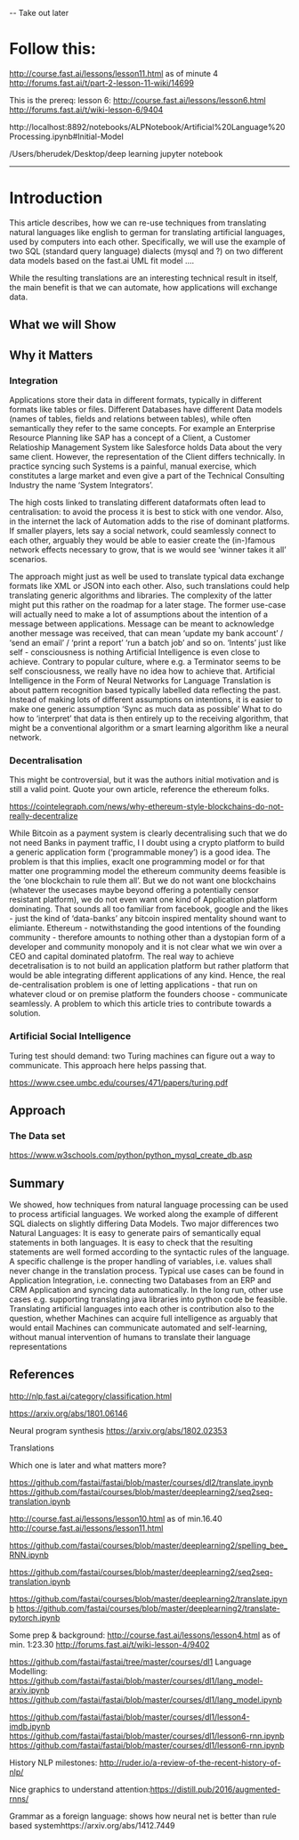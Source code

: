 -- Take out later
# Follow this: 

http://course.fast.ai/lessons/lesson11.html as of minute 4
http://forums.fast.ai/t/part-2-lesson-11-wiki/14699

This is the prereq:
lesson 6: http://course.fast.ai/lessons/lesson6.html
http://forums.fast.ai/t/wiki-lesson-6/9404

http://localhost:8892/notebooks/ALPNotebook/Artificial%20Language%20Processing.ipynb#Initial-Model

/Users/bherudek/Desktop/deep learning
jupyter notebook


---
# Introduction

This article describes, how we can re-use techniques from translating natural languages like english to german for translating artificial languages, used by computers into each other. Specifically, we will use the example of two SQL (standard query language) dialects (mysql and ?) on two different data models based on the fast.ai UML fit model ….

While the resulting translations are an interesting technical result in itself, the main benefit is that we can automate, how applications will exchange data.

## What we will Show
## Why it Matters
### Integration 

Applications store their data in different formats, typically in different formats like tables or files. Different Databases have different Data models (names of tables, fields and relations between tables), while often semantically they refer to the same concepts. For example an Enterprise Resource Planning like SAP has a concept of a Client, a Customer Relatioship Management System like Salesforce holds Data about the very same client. However, the representation of the Client differs technically. In practice syncing such Systems is a painful, manual exercise, which constitutes a large market and even give a part of the Technical Consulting Industry the name ‘System Integrators’. 

The high costs linked to translating different dataformats often lead to centralisation: to avoid the process it is best to stick with one vendor. Also, in the internet the lack of Automation adds to the rise of dominant platforms. If smaller players, lets say a social network, could seamlessly connect to each other, arguably they would be able to easier create the (in-)famous network effects necessary to grow, that is we would see ‘winner takes it all’ scenarios.

The approach might just as well be used to translate typical data exchange formats like XML or JSON into each other. Also, such translations could help translating generic algorithms and libraries. The complexity of the latter might put this rather on the roadmap for a later stage. The former use-case will actually need to make a lot of assumptions about the intention of a message between applications. Message can be meant to acknowledge another message was received, that can mean ‘update my bank account’ / ‘send an email’ / ‘print a report’ ‘run a batch job’ and so on. ‘Intents’ just like self - consciousness is nothing Artificial Intelligence is even close to achieve. Contrary to popular culture, where e.g. a Terminator seems to be self consciousness, we really have no idea how to achieve that. Artificial Intelligence in the Form of Neural Networks for Language Translation is about pattern recognition based typically labelled data reflecting the past.
Instead of making lots of different assumptions on intentions, it is easier to make one generic assumption ‘Sync as much data as possible’ What to do how to ‘interpret’ that data is then entirely up to the receiving algorithm, that might be a conventional algorithm or a smart learning algorithm like a neural network.

### Decentralisation

This might be controversial, but it was the authors initial motivation and is still a valid point.
Quote your own article, reference the ethereum folks.

https://cointelegraph.com/news/why-ethereum-style-blockchains-do-not-really-decentralize

While Bitcoin as a payment system is clearly decentralising such that we do not need Banks in payment traffic, I I doubt using a crypto platform to build a generic application form (‘programmable money’) is a good idea. The problem is that this implies, exaclt one programming model or for that matter one programming model the ethereum community deems feasible is the ‘one blockchain to rule them all’. But we do not want one blockchains (whatever the usecases maybe beyond offering a potentially censor resistant platform), we do not even want one kind of Application platform dominating. That sounds all too familiar from facebook, google and the likes - just the kind of ‘data-banks’ any bitcoin inspired mentality shound want to elimiante. Ethereum - notwithstanding the good intentions of the founding community - therefore amounts to nothing other than a dystopian form of a developer and community monopoly and it is not clear what we win over a CEO and capital dominated platofrm. The real way to achieve decetralisation is to not build an application platform but rather platform that would be able integrating different applications of any kind. Hence, the real de-centralisation problem is one of letting applications - that run on whatever cloud or on premise platform the founders choose - communicate seamlessly. A problem to which this article tries to contribute towards a solution.

### Artificial Social Intelligence

Turing test should demand: two Turing machines can figure out a way to communicate. This approach here helps passing that.

https://www.csee.umbc.edu/courses/471/papers/turing.pdf
## Approach

### The Data set

https://www.w3schools.com/python/python_mysql_create_db.asp


## Summary

We showed, how techniques from natural language processing can be used to process artificial languages. We worked along the example of different SQL dialects on slightly differing Data Models. Two major differences two Natural Languages: It is easy to generate pairs of semantically equal statements in both languages. It is easy to check that the resulting statements are well formed according to the syntactic rules of the language. A specific challenge is the proper handling of variables, i.e. values shall never change in the translation process.
Typical use cases can be found in Application Integration, i.e. connecting two Databases from an ERP and CRM Application and syncing data automatically. In the long run, other use cases e.g. supporting translating java libraries into python code be feasible. Translating artificial languages into each other is  contribution also to the question, whether Machines can acquire full intelligence as arguably that would entail Machines can communicate automated and self-learning, without manual intervention of humans to translate their language representations

## References

http://nlp.fast.ai/category/classification.html

https://arxiv.org/abs/1801.06146

Neural program synthesis
https://arxiv.org/abs/1802.02353


Translations

Which one is later and what matters more?

https://github.com/fastai/fastai/blob/master/courses/dl2/translate.ipynb
https://github.com/fastai/courses/blob/master/deeplearning2/seq2seq-translation.ipynb



http://course.fast.ai/lessons/lesson10.html as of min.16.40
http://course.fast.ai/lessons/lesson11.html


https://github.com/fastai/courses/blob/master/deeplearning2/spelling_bee_RNN.ipynb

https://github.com/fastai/courses/blob/master/deeplearning2/seq2seq-translation.ipynb


https://github.com/fastai/courses/blob/master/deeplearning2/translate.ipynb
https://github.com/fastai/courses/blob/master/deeplearning2/translate-pytorch.ipynb


Some prep & background:
http://course.fast.ai/lessons/lesson4.html  as of min. 1:23.30 
	http://forums.fast.ai/t/wiki-lesson-4/9402

https://github.com/fastai/fastai/tree/master/courses/dl1
Language Modelling: https://github.com/fastai/fastai/blob/master/courses/dl1/lang_model-arxiv.ipynb
https://github.com/fastai/fastai/blob/master/courses/dl1/lang_model.ipynb

https://github.com/fastai/fastai/blob/master/courses/dl1/lesson4-imdb.ipynb
https://github.com/fastai/fastai/blob/master/courses/dl1/lesson6-rnn.ipynb
https://github.com/fastai/fastai/blob/master/courses/dl1/lesson6-rnn.ipynb

History NLP milestones: http://ruder.io/a-review-of-the-recent-history-of-nlp/

Nice graphics to understand attention:https://distill.pub/2016/augmented-rnns/

Grammar as a foreign language: shows how neural net is better than rule based systemhttps://arxiv.org/abs/1412.7449

